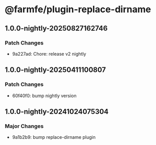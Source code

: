 # @farmfe/plugin-replace-dirname

## 1.0.0-nightly-20250827162746

### Patch Changes

- 9a227ad: Chore: release v2 nightly

## 1.0.0-nightly-20250411100807

### Patch Changes

- 60f40f0: bump nightly version

## 1.0.0-nightly-20241024075304

### Major Changes

- 9a1b2b9: bump replace-dirname plugin
